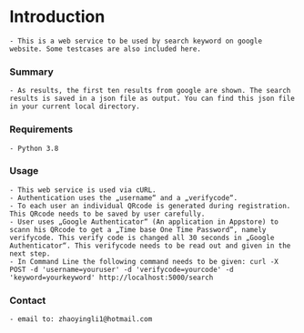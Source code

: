 # Introduction 
    - This is a web service to be used by search keyword on google website. Some testcases are also included here.

### Summary 
    - As results, the first ten results from google are shown. The search results is saved in a json file as output. You can find this json file in your current local directory.

### Requirements 
    - Python 3.8

### Usage
    - This web service is used via cURL.
    - Authentication uses the „username“ and a „verifycode“.
    - To each user an individual QRcode is generated during registration. This QRcode needs to be saved by user carefully.
    - User uses „Google Authenticator“ (An application in Appstore) to scann his QRcode to get a „Time base One Time Password“, namely verifycode. This verify code is changed all 30 seconds in „Google Authenticator“. This verifycode needs to be read out and given in the next step.
    - In Command Line the following command needs to be given: curl -X POST -d 'username=youruser' -d 'verifycode=yourcode' -d 'keyword=yourkeyword' http://localhost:5000/search

### Contact 
    - email to: zhaoyingli1@hotmail.com
